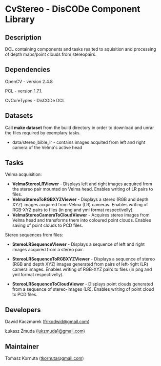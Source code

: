CvStereo - DisCODe Component Library
====================================

Description
-----------

DCL containing components and tasks realted to aquisition and processing of depth maps/point clouds from stereopairs.

Dependencies
------------

OpenCV - version 2.4.8

PCL - version 1.7.1.

CvCoreTypes - DisCODe DCL

Datasets
------------
Call __make dataset__ from the build directory in order to download and unrar the files required by exemplary tasks.
   * data/stereo_bible_lr - contains images acquited from left and right camera of the Velma's active head
   
Tasks
------------
Velma acquisition:
   * __VelmaStereoLRViewer__ - Displays left and right images acquired from the stereo pair mounted on Velma head. Enables writing of LR pairs to files. 
   * __VelmaStereoToRGBXYZViewer__ - Displays a stereo (RGB and depth XYZ) images acquired from Velma (LR) cameras. Enables writing of RGB-XYZ pairs to files (in png and yml format respectivelly).
   * __VelmaStereoCameraToCloudViewer__ - Acquires stereo images from Velma head and transforms them into coloured point clouds. Enables saving of point clouds to PCD files. 
    
Stereo sequences from files:   
   * __StereoLRSequenceViewer__ - Displays a sequence of left and right images acquired from a stereo pair.
   * __StereoLRSequenceToRGBXYZViewer__ - Displays a sequence of stereo (RGB and depth XYZ) images generated from pairs of left-right (LR) camera images. Enables writing of RGB-XYZ pairs to files (in png and yml format respectivelly). 

   * __StereoLRSequenceToCloudViewer__ - Displays point clouds generated from a sequence of stereo-images (LR). Enables writing of point cloud to PCD files.


Developers
----------

Dawid Kaczmarek (frikodwid@gmail.com)

Łukasz Żmuda (lukzmuda1@gmail.com)

Maintainer
----------

Tomasz Kornuta (tkornuta@gmail.com)

